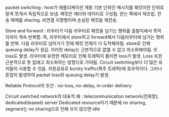 packet switching : host가 애플리케이션 계층 기본 단위인 메시지를 패킷이란 단위로 잘게 쪼개서 독립적으로 보냄. 패킷은 헤더와 데이터로 구성됨. 받는 쪽에서 재조립. 전송 매체를 sharing. 비연결 지향형이며 손실된 패킷을 재전송.

Store and forward : 라우터가 다음 라우터로 패킷을 넘기는 행위를 출발지에서 목적지까지 계속 반복함. 즉, 라우터에서 store하고 forward해서 다음라우터에 넘기는 행위를 반복. 다음 라우터로 넘어가기 전에 패킷 전체가 다 도착해야됨. store로 인해 queuing delay가 생김. 이러한 delay는 근본적으로 없앨 수 없고 최소화해야됨. 또 loss도 발생. 라우터에 유한한 메모리로 인해 트래픽이 몰리면 loss가 발생. Loss 또한 근본적으로 못 없애고 최소화하는 방향으로 가야됨. Circuit switching보다 더 많은 유저들이 사용할 수 잇음. 자원공유로 bursty traffic(폭주 트레픽)에 효과적이다. 그러나 혼잡이 발생하여 packet loss와 queuing delay가 발생.

Reliable Protocol의 조건 : no-loss, no-delay, in-order delivery

Circuit switched network의 대표적 예 : telecommunication network(전화망), dedicated(leased) server
Dedicated resource이기 때문에 no sharing, segment는 no sharing으로 인해 쓰지 않으면 idle 